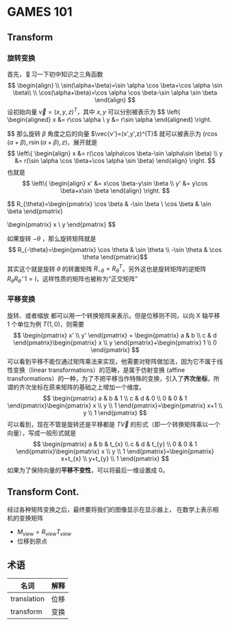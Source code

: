 # GAMES 101

## Transform
### 旋转变换
首先，复习一下初中知识之三角函数
$$
\begin{align} \\
\sin(\alpha+\beta)=\sin \alpha \cos \beta+\cos \alpha \sin \beta\\ \\
\cos(\alpha+\beta)=\cos \alpha \cos \beta-\sin \alpha \sin \beta
\end{align}
$$
设初始向量 $\vec{v}=(x,y,z)^T$，其中 $x,y$ 可以分别被表示为
$$
\left\{
\begin{aligned}
  x &= r\cos \alpha \\
  y &= r\sin \alpha
\end{aligned}
\right.

$$
那么旋转 $\beta$ 角度之后的向量 $\vec{v'}=(x',y',z)^{T}$ 就可以被表示为 $(r\cos (\alpha+\beta),r\sin(\alpha+\beta),z)$，展开就是
$$
\left\{
\begin{align}
 x &= r(\cos \alpha\cos \beta-\sin \alpha\sin \beta) \\
 y &= r(\sin \alpha \cos \beta+\cos \alpha \sin \beta)	
\end{align}
\right.
$$
也就是
$$
\left\{
\begin{align}
	x' &= x\cos \beta-y\sin \beta \\
	y' &= y\cos \beta+x\sin \beta
\end{align}
\right.
$$

$$
R_{\theta}=\begin{pmatrix}
\cos \beta & -\sin \beta \\
\cos \beta & \sin \beta
\end{pmatrix}

\begin{pmatrix}
x \\
y
\end{pmatrix}
$$


如果旋转 $-\theta$ ，那么旋转矩阵就是
$$
R_{-\theta}=\begin{pmatrix}
\cos \theta & \sin \theta \\
-\sin \theta & \cos \theta
\end{pmatrix}$$
其实这个就是旋转 $\theta$ 的转置矩阵 $R_{-\theta}=R_{\theta}^T$，另外这也是旋转矩阵的逆矩阵 $R_{\theta}R_{\theta}^-1=I$，这样性质的矩阵也被称为“正交矩阵”



### 平移变换

旋转、或者缩放 都可以用一个转换矩阵来表示。但是位移则不同，以向 X 轴平移 1 个单位为例 $T(1,0)$，则需要
$$
\begin{pmatrix}
x' \\
y'
\end{pmatrix} = \begin{pmatrix}
a & b \\
c & d
\end{pmatrix}\begin{pmatrix}
x \\
y
\end{pmatrix}+\begin{pmatrix}
1 \\
0
\end{pmatrix}
$$
可以看到平移不能仅通过矩阵乘法来实现，他需要对矩阵做加法，因为它不属于线性变换（linear transformations）的范畴，是属于仿射变换 (affine transformations）的一种，为了不把平移当作特殊的变换，引入了**齐次坐标**，所谓的齐次坐标在原来矩阵的基础之上增加一个维度。
$$
\begin{pmatrix}
a & b & 1 \\
c & d & 0 \\
0 & 0 & 1
\end{pmatrix}\begin{pmatrix}
x \\
y \\
1
\end{pmatrix}=\begin{pmatrix}
x+1 \\
y \\
1
\end{pmatrix}
$$
可以看到，现在不管是旋转还是平移都是 $T\vec{V}$ 的形式（即一个转换矩阵乘以一个向量），写成一般形式就是
$$
\begin{pmatrix}
a & b & t_{x} \\
c & d & t_{y} \\
0 & 0 & 1
\end{pmatrix}\begin{pmatrix}
x \\
y \\
1
\end{pmatrix}=\begin{pmatrix}
x+t_{x} \\
y+t_{y} \\
1
\end{pmatrix}
$$
如果为了保持向量的**平移不变性**，可以将最后一维设置成 0。



## Transform Cont.

经过各种矩阵变换之后，最终要将我们的图像显示在显示器上，
在数学上表示相机的变换矩阵
- $M_{view} = R_{view}T_{view}$
- 位移到原点

## 术语

| 名词        | 解释 |
| ----------- | ---- |
| translation | 位移 |
| transform   | 变换 |

